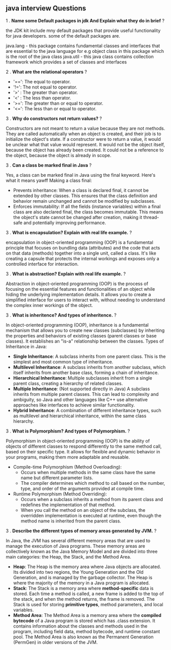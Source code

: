 ## java interview Questions
1 . **Name some Default packages in jdk And Explain what they do in brief** ?

the JDK kit include mny default packages that provide useful functionality for java developers. some of the default packages are.

java.lang - this package contains fundamental classes and interfaces that are essential to the java language for e.g object class in this package which is the root of the java class
java.util - this java class contains collection framework which provides a set of classes and interfaces

2 . **What are the relational operators** ?
-  '==': The equal to operator.
-  '!=': The not equal to operator.
-  '>' : The greater than operator.
-  '<' : The less than operator.
-  '>=': The greater than or equal to operator.
-  '<=': The less than or equal to operator.


3 . **Why do constructors not return values?** ?

Constructors are not meant to return a value because they are not methods. They are called automatically when an object is created, and their job is to initialize the object's state.
If a constructor were to return a value, it would be unclear what that value would represent. It would not be the object itself, because the object has already been created. It could not be a reference to the object, because the object is already in scope.

3 . **Can a class be marked final in Java** ?

Yes, a class can be marked final in Java using the final keyword. Here's what it means yawff
Making a class final:
-  Prevents inheritance: When a class is declared final, it cannot be extended by other classes. This ensures that the class definition and behavior remain unchanged and cannot be modified by subclasses.
-  Enforces immutability: If all the fields (instance variables) within a final class are also declared final, the class becomes immutable. This means the object's state cannot be changed after creation, making it thread-safe and potentially improving performance.


3 . **What is encapsulation? Explain with real life example.** ?

encapsulation in object-oriented programming (OOP) is a fundamental principle that focuses on bundling data (attributes) and the code that acts on that data (methods) together into a single unit, called a class. It's like creating a capsule that protects the internal workings and exposes only a controlled interface for interaction.


3 . **What is abstraction? Explain with real life example.** ?

Abstraction in object-oriented programming (OOP) is the process of focusing on the essential features and functionalities of an object while hiding the underlying implementation details. It allows you to create a simplified interface for users to interact with, without needing to understand the complex inner workings of the object.


3 . **What is inheritence? And types of inheritence.** ?  

In object-oriented programming (OOP), inheritance is a fundamental mechanism that allows you to create new classes (subclasses) by inheriting the properties and behaviors of existing classes (parent classes or base classes). It establishes an "is-a" relationship between the classes.
Types of Inheritance in Java:
-  **Single Inheritance**: A subclass inherits from one parent class. This is the simplest and most common type of inheritance.
-  **Multilevel Inheritance**: A subclass inherits from another subclass, which itself inherits from another base class, forming a chain of inheritance.
-  **Hierarchical Inheritance**: Multiple subclasses inherit from a single parent class, creating a hierarchy of related classes.
-  **Multiple Inheritance**: (Not supported directly in Java) A subclass inherits from multiple parent classes. This can lead to complexity and ambiguity, so Java and other languages like C++ use alternative approaches like interfaces to achieve similar functionality.
-  **Hybrid Inheritance**: A combination of different inheritance types, such as multilevel and hierarchical inheritance, within the same class hierarchy.

3 . **What is Polymorphism? And types of Polymorphism.** ?  

Polymorphism in object-oriented programming (OOP) is the ability of objects of different classes to respond differently to the same method call, based on their specific type. It allows for flexible and dynamic behavior in your programs, making them more adaptable and reusable.

-  Compile-time Polymorphism (Method Overloading):
   - Occurs when multiple methods in the same class have the same name but different parameter lists.
   - The compiler determines which method to call based on the number, type, and order of the arguments provided at compile time.
-  Runtime Polymorphism (Method Overriding):
   - Occurs when a subclass inherits a method from its parent class and redefines the implementation of that method.
   - When you call the method on an object of the subclass, the overridden implementation is executed at runtime, even though the method name is inherited from the parent class.
 
3 . **Describe the different types of memory areas generated by JVM.** ? 

In Java, the JVM has several different memory areas that are used to manage the execution of Java programs. These memory areas are collectively known as the Java Memory Model and are divided into three main categories: the Heap, the Stack, and the Method Area.

- **Heap**: The Heap is the memory area where Java objects are allocated. Its divided into two regions, the Young Generation and the Old Generation, and is managed by the garbage collector. The Heap is where the majority of the memory in a Java program is allocated.
- **Stack**: The Stack is a memory area where **method-specific** data is stored. Each time a method is called, a new frame is added to the top of the stack, and when the method returns, the frame is removed. The Stack is used for storing **primitive types**, method parameters, and local variables.
- **Method Area**: The Method Area is a memory area where the **compiled bytecode** of a Java program is stored which has .class extension. It contains information about the classes and methods used in the program, including field data, method bytecode, and runtime constant pool. The Method Area is also known as the Permanent Generation (PermGen) in older versions of the JVM.


